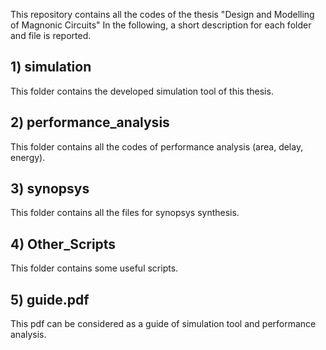 This repository contains all the codes of the thesis "Design and Modelling of Magnonic Circuits"
In the following, a short description for each folder and file is reported.


## 1) simulation
This folder contains the developed simulation tool of this thesis.


## 2) performance_analysis
This folder contains all the codes of performance analysis (area, delay, energy).


## 3) synopsys
This folder contains all the files for synopsys synthesis.


## 4) Other_Scripts
This folder contains some useful scripts. 


## 5) guide.pdf
This pdf can be considered as a guide of simulation tool and performance analysis.
